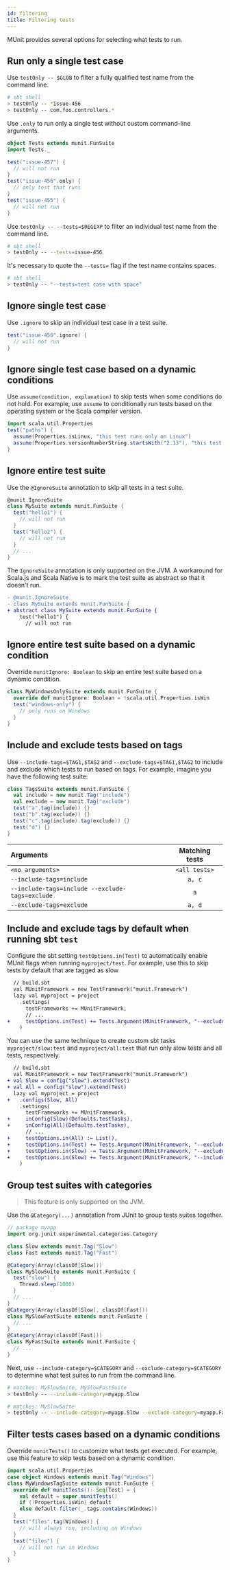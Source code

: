 ```yaml
---
id: filtering
title: Filtering tests
---
```


MUnit provides several options for selecting what tests to run.

## Run only a single test case

Use `testOnly -- $GLOB` to filter a fully qualified test name from the command
line.

```sh
# sbt shell
> testOnly -- *issue-456
> testOnly -- com.foo.controllers.*
```

Use `.only` to run only a single test without custom command-line arguments.

```scala mdoc:invisible
object Tests extends munit.FunSuite
import Tests._
```

```scala mdoc
test("issue-457") {
  // will not run
}
test("issue-456".only) {
  // only test that runs
}
test("issue-455") {
  // will not run
}
```

Use `testOnly -- --tests=$REGEXP` to filter an individual test name from the
command line.


```sh
# sbt shell
> testOnly -- --tests=issue-456
```

It's necessary to quote the `--tests=` flag if the test name contains spaces.

```sh
# sbt shell
> testOnly -- "--tests=test case with space"
```

## Ignore single test case

Use `.ignore` to skip an individual test case in a test suite.

```scala mdoc
test("issue-456".ignore) {
  // will not run
}
```

## Ignore single test case based on a dynamic conditions

Use `assume(condition, explanation)` to skip tests when some conditions do not
hold. For example, use `assume` to conditionally run tests based on the
operating system or the Scala compiler version.

```scala mdoc
import scala.util.Properties
test("paths") {
  assume(Properties.isLinux, "this test runs only on Linux")
  assume(Properties.versionNumberString.startsWith("2.13"), "this test runs only on Scala 2.13")
}
```

## Ignore entire test suite

Use the `@IgnoreSuite` annotation to skip all tests in a test suite.

```scala mdoc
@munit.IgnoreSuite
class MySuite extends munit.FunSuite {
  test("hello1") {
    // will not run
  }
  test("hello2") {
    // will not run
  }
  // ...
}
```

The `IgnoreSuite` annotation is only supported on the JVM. A workaround for
Scala.js and Scala Native is to mark the test suite as abstract so that it
doesn't run.

```diff
- @munit.IgnoreSuite
- class MySuite extends munit.FunSuite {
+ abstract class MySuite extends munit.FunSuite {
    test("hello1") {
      // will not run
```

## Ignore entire test suite based on a dynamic condition

Override `munitIgnore: Boolean` to skip an entire test suite based on a dynamic
condition.

```scala mdoc
class MyWindowsOnlySuite extends munit.FunSuite {
  override def munitIgnore: Boolean = !scala.util.Properties.isWin
  test("windows-only") {
    // only runs on Windows
  }
}
```

## Include and exclude tests based on tags

Use `--include-tags=$TAG1,$TAG2` and `--exclude-tags=$TAG1,$TAG2` to include and
exclude which tests to run based on tags. For example, imagine you have the
following test suite:

```scala mdoc
class TagsSuite extends munit.FunSuite {
  val include = new munit.Tag("include")
  val exclude = new munit.Tag("exclude")
  test("a".tag(include)) {}
  test("b".tag(exclude)) {}
  test("c".tag(include).tag(exclude)) {}
  test("d") {}
}
```

| Arguments                                       | Matching tests |
| :---------------------------------------------- | :------------: |
| `<no arguments>`                                | `<all tests>`  |
| `--include-tags=include`                        |     `a, c`     |
| `--include-tags=include --exclude-tags=exclude` |      `a`       |
| `--exclude-tags=exclude`                        |     `a, d`     |

## Include and exclude tags by default when running sbt `test`

Configure the sbt setting `testOptions.in(Test)` to automatically enable MUnit
flags when running `myproject/test`. For example, use this to skip tests by
default that are tagged as slow

```diff
  // build.sbt
  val MUnitFramework = new TestFramework("munit.Framework")
  lazy val myproject = project
    .settings(
      testFrameworks += MUnitFramework,
      // ...
+     testOptions.in(Test) += Tests.Argument(MUnitFramework, "--exclude-tags=Slow")
    )
```

You can use the same technique to create custom sbt tasks `myproject/slow:test`
and `myproject/all:test` that run only slow tests and all tests, respectively.

```diff
  // build.sbt
  val MUnitFramework = new TestFramework("munit.Framework")
+ val Slow = config("slow").extend(Test)
+ val All = config("slow").extend(Test)
  lazy val myproject = project
+   .configs(Slow, All)
    .settings(
      testFrameworks += MUnitFramework,
+     inConfig(Slow)(Defaults.testTasks),
+     inConfig(All)(Defaults.testTasks),
      // ...
+     testOptions.in(All) := List(),
+     testOptions.in(Test) += Tests.Argument(MUnitFramework, "--exclude-tags=Slow"),
+     testOptions.in(Slow) -= Tests.Argument(MUnitFramework, "--exclude-tags=Slow"),
+     testOptions.in(Slow) += Tests.Argument(MUnitFramework, "--include-tags=Slow")
    )
```

## Group test suites with categories

> This feature is only supported on the JVM.

Use the `@Category(...)` annotation from JUnit to group tests suites together.

```scala mdoc
// package myapp
import org.junit.experimental.categories.Category

class Slow extends munit.Tag("Slow")
class Fast extends munit.Tag("Fast")

@Category(Array(classOf[Slow]))
class MySlowSuite extends munit.FunSuite {
  test("slow") {
    Thread.sleep(1000)
  }
  // ...
}
@Category(Array(classOf[Slow], classOf[Fast]))
class MySlowFastSuite extends munit.FunSuite {
  // ...
}
@Category(Array(classOf[Fast]))
class MyFastSuite extends munit.FunSuite {
  // ...
}
```

Next, use `--include-category=$CATEGORY` and `--exclude-category=$CATEGORY` to
determine what test suites to run from the command line.

```sh
# matches: MySlowSuite, MySlowFastSuite
> testOnly -- --include-category=myapp.Slow

# matches: MySlowSuite
> testOnly -- --include-category=myapp.Slow --exclude-category=myapp.Fast
```

## Filter tests cases based on a dynamic conditions

Override `munitTests()` to customize what tests get executed. For example, use
this feature to skip tests based on a dynamic condition.

```scala mdoc
import scala.util.Properties
case object Windows extends munit.Tag("Windows")
class MyWindowsTagSuite extends munit.FunSuite {
  override def munitTests(): Seq[Test] = {
    val default = super.munitTests()
    if (!Properties.isWin) default
    else default.filter(_.tags.contains(Windows))
  }
  test("files".tag(Windows)) {
    // will always run, including on Windows
  }
  test("files") {
    // will not run in Windows
  }
}
```
